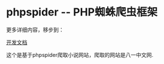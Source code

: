 # phpspider -- PHP蜘蛛爬虫框架
更多详细内容，移步到：

[开发文档](http://doc.phpspider.org)

这个是基于phpspider爬取小说网站，爬取的网站是八一中文网.
